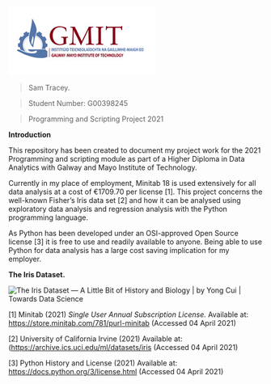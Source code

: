 ![Index GMIT](media/47d94fa74dbb3b94dce1e246799237ad.png)

>   Sam Tracey.

>   Student Number: G00398245

>   Programming and Scripting Project 2021

**Introduction**

This repository has been created to document my project work for the 2021
Programming and scripting module as part of a Higher Diploma in Data Analytics
with Galway and Mayo Institute of Technology.

Currently in my place of employment, Minitab 18 is used extensively for all data
analysis at a cost of €1709.70 per license [1]. This project concerns the
well-known Fisher’s Iris data set [2] and how it can be analysed using
exploratory data analysis and regression analysis with the Python programming
language.

As Python has been developed under an OSI-approved Open Source license [3] it is
free to use and readily available to anyone. Being able to use Python for data
analysis has a large cost saving implication for my employer.

**The Iris Dataset.**

![The Iris Dataset — A Little Bit of History and Biology \| by Yong Cui \| 
Towards Data Science](media/63b5516414cfe15f96be4c997286ca5c.jpeg)

[1] Minitab (2021) *Single User Annual Subscription License.*  Available at:
<https://store.minitab.com/781/purl-minitab> (Accessed 04 April 2021)

[2] University of California Irvine (2021) Available at:
(<https://archive.ics.uci.edu/ml/datasets/iris> (Accessed 04 April 2021)

[3] Python History and License (2021) Available at:
<https://docs.python.org/3/license.html> (Accessed 04 April 2021)
